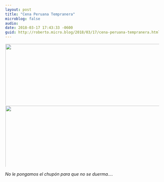 ```yaml
---
layout: post
title: "Cena Peruana Tempranera"
microblog: false
audio: 
date: 2018-03-17 17:43:33 -0600
guid: http://roberto.micro.blog/2018/03/17/cena-peruana-tempranera.html
---
```



<a href="http://roberto.mateu.me/uploads/2018/980cce146d.jpg"><img src="http://roberto.mateu.me/uploads/2018/980cce146d.jpg" width="449" height="600" style="display: inline-block; max-height: 200px; width: auto; padding: 1px;" class="sunlit_image" /></a><a href="http://roberto.mateu.me/uploads/2018/c357ce72bc.jpg"><img src="http://roberto.mateu.me/uploads/2018/c357ce72bc.jpg" width="449" height="600" style="display: inline-block; max-height: 200px; width: auto; padding: 1px;" class="sunlit_image" /></a>

_No le pongamos el chupón para que no se duerma…_.

